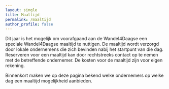 ```yaml
---
layout: single
title: Maaltijd
permalink: /maaltijd
author_profile: false
---
```


Dit jaar is het mogelijk om voorafgaand aan de Wandel4Daagse een speciale Wandel4Daagse maaltijd te nuttigen. De maaltijd wordt verzorgd door lokale ondernemens die zich bevinden nabij het startpunt van die dag. Reserveren voor een maaltijd kan door rechtstreeks contact op te nemen met de betreffende ondernemer. De kosten voor de maaltijd zijn voor eigen rekening.  

Binnenkort maken we op deze pagina bekend welke ondernemers op welke dag een maaltijd mogelijkheid aanbieden.